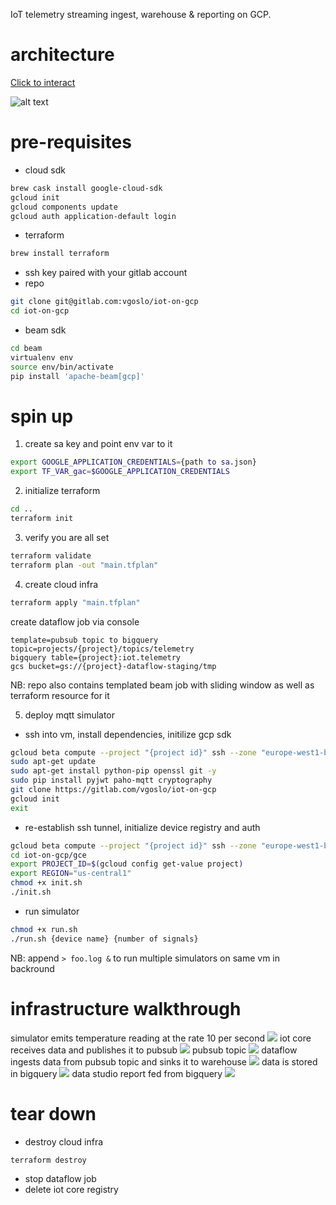 IoT telemetry streaming ingest, warehouse & reporting on GCP.

# architecture

[Click to interact](https://arcentry.com/app/embed.html?id=d16af169-924f-4cc6-8e05-d47ff49298b9&key=762f473ebf01b9181b61ff4dd041132d&live=true&camera=0_13.3518_8.08_-0.7854_0.6155_0.5236_343.8186_450_370.2461&hideViewControls=0)

![alt text](assets/architecture.png "Architecture diagram")

# pre-requisites

- cloud sdk  
```bash
brew cask install google-cloud-sdk
gcloud init
gcloud components update
gcloud auth application-default login
```
- terraform
```bash
brew install terraform
```
- ssh key paired with your gitlab account
- repo
```bash
git clone git@gitlab.com:vgoslo/iot-on-gcp
cd iot-on-gcp
```
- beam sdk
```bash
cd beam
virtualenv env
source env/bin/activate
pip install 'apache-beam[gcp]'
```

# spin up

1. create sa key and point env var to it
```bash
export GOOGLE_APPLICATION_CREDENTIALS={path to sa.json}
export TF_VAR_gac=$GOOGLE_APPLICATION_CREDENTIALS
```

2. initialize terraform
```bash
cd ..
terraform init
```

3. verify you are all set
```bash
terraform validate
terraform plan -out "main.tfplan"
```

4. create cloud infra
```bash
terraform apply "main.tfplan"
```
create dataflow job via console
```
template=pubsub topic to bigquery
topic=projects/{project}/topics/telemetry
bigquery table={project}:iot.telemetry
gcs bucket=gs://{project}-dataflow-staging/tmp
```

NB: repo also contains templated beam job with sliding window as well as terraform resource for it

5. deploy mqtt simulator
- ssh into vm, install dependencies, initilize gcp sdk
```bash
gcloud beta compute --project "{project id}" ssh --zone "europe-west1-b" "mqtt-client-{random id}"
sudo apt-get update
sudo apt-get install python-pip openssl git -y
sudo pip install pyjwt paho-mqtt cryptography
git clone https://gitlab.com/vgoslo/iot-on-gcp
gcloud init
exit
```
- re-establish ssh tunnel, initialize device registry and auth
```bash
gcloud beta compute --project "{project id}" ssh --zone "europe-west1-b" "mqtt-client-{random id}"
cd iot-on-gcp/gce
export PROJECT_ID=$(gcloud config get-value project)
export REGION="us-central1"
chmod +x init.sh
./init.sh
```
- run simulator
```bash
chmod +x run.sh
./run.sh {device name} {number of signals}
```
NB: append `> foo.log &` to run multiple simulators on same vm in backround

# infrastructure walkthrough
simulator emits temperature reading at the rate 10 per second
![](assets/vm.png)
iot core receives data and publishes it to pubsub
![](assets/iot.png)
pubsub topic
![](assets/ps.png)
dataflow ingests data from pubsub topic and sinks it to warehouse
![](assets/df.png)
data is stored in bigquery
![](assets/bq.png)
data studio report fed from bigquery
![](assets/ds.png)

# tear down

- destroy cloud infra
```bash
terraform destroy
```
- stop dataflow job
- delete iot core registry